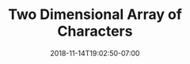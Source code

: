 ---
title: 'Two Dimensional Array of Characters'
date: 2018-11-14T19:02:50-07:00
weight: 1.
draft: false
---